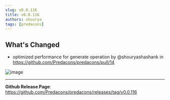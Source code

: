 ```yaml
---
slug: v0.0.116
title: v0.0.116
authors: shourya
tags: [predacons]
---
```

## What's Changed
* optimized performance for generate operation by @shouryashashank in https://github.com/Predacons/predacons/pull/14

![image](https://github.com/Predacons/predacons/assets/25346465/0a99d2fa-cab7-463b-b90f-01efff9c8022)
<!-- truncate -->


---
**Github Release Page**: https://github.com/Predacons/predacons/releases/tag/v0.0.116

